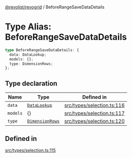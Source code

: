 [@revolist/revogrid](README.md) / BeforeRangeSaveDataDetails

# Type Alias: BeforeRangeSaveDataDetails

```ts
type BeforeRangeSaveDataDetails: {
  data: DataLookup;
  models: {};
  type: DimensionRows;
};
```

## Type declaration

| Name | Type | Defined in |
| ------ | ------ | ------ |
| `data` | [`DataLookup`](TypeAlias.DataLookup.md) | [src/types/selection.ts:116](https://github.com/revolist/revogrid/blob/74012ec30398bf39d0acc929bd7f7963856aba4e/src/types/selection.ts#L116) |
| `models` | \{\} | [src/types/selection.ts:117](https://github.com/revolist/revogrid/blob/74012ec30398bf39d0acc929bd7f7963856aba4e/src/types/selection.ts#L117) |
| `type` | [`DimensionRows`](TypeAlias.DimensionRows.md) | [src/types/selection.ts:120](https://github.com/revolist/revogrid/blob/74012ec30398bf39d0acc929bd7f7963856aba4e/src/types/selection.ts#L120) |

## Defined in

[src/types/selection.ts:115](https://github.com/revolist/revogrid/blob/74012ec30398bf39d0acc929bd7f7963856aba4e/src/types/selection.ts#L115)
